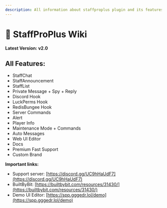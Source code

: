 ```yaml
---
description: All information about staffproplus plugin and its features.
---
```


# 🥑 StaffProPlus Wiki

**Latest Version: v2.0**

## All Features:

* StaffChat
* StaffAnnouncement
* StaffList
* Private Message + Spy + Reply
* Discord Hook
* LuckPerms Hook
* RedisBungee Hook
* Server Commands
* Alert
* Player Info
* Maintenance Mode + Commands
* Auto Messages
* Web UI Editor
* Docs
* Premium Fast Support
* Custom Brand

**Important links:**

* Support server: [https://discord.gg/UC9hHaUdF7](https://discord.gg/UC9hHaUdF7)
* BuiltByBit: [https://builtbybit.com/resources/31430/](https://builtbybit.com/resources/31430/)
* Demo UI Editor: [https://spp.gggedr.lol/demo](https://spp.gggedr.lol/demo)
